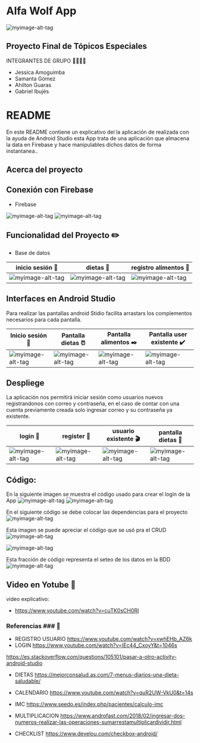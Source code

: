 # Alfa Wolf App


![myimage-alt-tag](https://github.com/JESSICAAMOGUIMBA/Imagenes_ejercicios/blob/main/Captutas/EPN_logo_big.jpg)
## Proyecto Final de Tópicos Especiales
INTEGRANTES DE GRUPO  :woman::woman::man::man:
- Jessica Amoguimba
- Samanta Gómez
- Ahilton Guaras
- Gabriel Ibujés


# README #

En este README contiene un explicativo del la aplicación de realizada con la ayuda de Android Studio esta App trata de una aplicación que almacena la data en Firebase y hace manipulables dichos datos de forma instantanea..

## Acerca del proyecto ##

## Conexión con Firebase 

- Firebase

![myimage-alt-tag](https://github.com/JESSICAAMOGUIMBA/Imagenes_ejercicios/blob/main/Captutas/conectarFireBase.jfif)
![myimage-alt-tag](https://github.com/JESSICAAMOGUIMBA/Imagenes_ejercicios/blob/main/Captutas/conectarAutenticacion.jfif)


## Funcionalidad del Proyecto :pencil2:

- Base de datos

| **inicio sesión** :speech_balloon:| **dietas** :speech_balloon: | **registro alimentos** :bust_in_silhouette: |
| ------------- | ------------- | ------------- | 
|![myimage-alt-tag](https://github.com/JESSICAAMOGUIMBA/Imagenes_ejercicios/blob/main/Captutas/inicioSesion.jfif) |![myimage-alt-tag](https://github.com/JESSICAAMOGUIMBA/Imagenes_ejercicios/blob/main/Captutas/listaMenus.jfif) |![myimage-alt-tag](https://github.com/JESSICAAMOGUIMBA/Imagenes_ejercicios/blob/main/Captutas/registroAlimentos.jfif)  |![myimage-alt-tag]|

## Interfaces en Android Studio

Para realizar las pantallas android Stidio facilita arrastars los complementos necesarios para cada pantalla.

| **Inicio sesión** :speech_balloon: | **Pantalla dietas** :alarm_clock: |**Pantalla alimentos** :black_nib:| **Pantalla user existente** :heavy_check_mark:|
| ------------- | ------------- | ------------- |------------- |
|![myimage-alt-tag](https://github.com/JESSICAAMOGUIMBA/Imagenes_ejercicios/blob/main/Captutas/creacionPantallaInicioSesion.jfif) |![myimage-alt-tag](https://github.com/JESSICAAMOGUIMBA/Imagenes_ejercicios/blob/main/Captutas/creacionPantallaMenu.jfif)  |![myimage-alt-tag](https://github.com/JESSICAAMOGUIMBA/Imagenes_ejercicios/blob/main/Captutas/creacionPantallaRegistroAlimentos.jfif)  |![myimage-alt-tag](https://github.com/JESSICAAMOGUIMBA/Imagenes_ejercicios/blob/main/Captutas/creacionPantallaRegistrousuarioExistente.jfif)  |

## Despliege
La aplicación nos permitirá iniciar sesión como usuarios nuevos registrandonos con correo y contraseña, en el caso de contar con una cuenta previamente creada solo ingresar correo y su contraseña ya existente.


| **login** :speech_balloon: | **register** :bust_in_silhouette: | **usuario existente** :clapper:|**pantalla dietas** :scroll:|
| ------------- | ------------- | ------------- | ------------- |
|![myimage-alt-tag](https://github.com/JESSICAAMOGUIMBA/Imagenes_ejercicios/blob/main/Captutas/inicioSesion.jfif) |![myimage-alt-tag](https://github.com/JESSICAAMOGUIMBA/Imagenes_ejercicios/blob/main/Captutas/inicioHome.jfif)  |![myimage-alt-tag](https://github.com/JESSICAAMOGUIMBA/Imagenes_ejercicios/blob/main/Captutas/ingresoUsuarioExistente.jfif)  |![myimage-alt-tag](https://github.com/JESSICAAMOGUIMBA/Imagenes_ejercicios/blob/main/Captutas/registroAlimentos.jfif) |
## Código:
En la siguiente imagen se muestra el código usado para crear el login de la App
![myimage-alt-tag](https://github.com/JESSICAAMOGUIMBA/Imagenes_ejercicios/blob/main/Captutas/codigoLoginUsuario.jfif) 
![myimage-alt-tag](https://github.com/JESSICAAMOGUIMBA/Imagenes_ejercicios/blob/main/Captutas/codigoLogin.jfif) 

En el siguiente código se debe colocar las dependencias para el proyecto
![myimage-alt-tag](https://github.com/JESSICAAMOGUIMBA/Imagenes_ejercicios/blob/main/Captutas/dependencias.jfif)


Esta imagen se puede apreciar el código que se usó pra el CRUD
![myimage-alt-tag](https://github.com/JESSICAAMOGUIMBA/Imagenes_ejercicios/blob/main/Captutas/crud2.jfif)

![myimage-alt-tag](https://github.com/JESSICAAMOGUIMBA/Imagenes_ejercicios/blob/main/Captutas/crud1.jfif)


Esta fracción de código representa el seteo de los datos en la BDD
![myimage-alt-tag](https://github.com/JESSICAAMOGUIMBA/Imagenes_ejercicios/blob/main/Captutas/setearDatos.jfif)

## Video en Yotube :movie_camera:
video explicativo:
 
- https://www.youtube.com/watch?v=cuTK0sCH0RI
### Referencias ### :bust_in_silhouette:
- REGISTRO USUARIO
https://www.youtube.com/watch?v=xwhEHb_AZ6k
- LOGIN
https://www.youtube.com/watch?v=IEc44_CxoyY&t=1046s

https://es.stackoverflow.com/questions/105101/pasar-a-otro-activity-android-studio

- DIETAS
https://mejorconsalud.as.com/7-menus-diarios-una-dieta-saludable/

- CALENDARIO
https://www.youtube.com/watch?v=quR2UW-VkU0&t=14s

- IMC
https://www.seedo.es/index.php/pacientes/calculo-imc

- MULTIPLICACION
https://www.androfast.com/2018/02/ingresar-dos-numeros-realizar-las-operaciones-sumarrestamultiplicardividir.html

- CHECKLIST
https://www.develou.com/checkbox-android/
